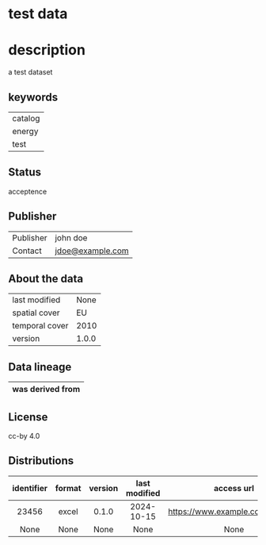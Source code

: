 
test data
=========

# description
  
a test dataset
## keywords

||
| :--- |
|catalog|
|energy|
|test|

## Status


acceptence
## Publisher

|||
| :--- | :--- |
|Publisher|john doe|
|Contact|jdoe@example.com|

## About the data

|||
| :--- | :--- |
|last modified|None|
|spatial cover|EU|
|temporal cover|2010|
|version|1.0.0|

## Data lineage

|was derived from|
| :--- |

## License


cc-by 4.0
## Distributions

|identifier|format|version|last modified|access url|
| :---: | :---: | :---: | :---: | :---: |
|23456|excel|0.1.0|2024-10-15|https://www.example.com/test.xslx|
|None|None|None|None|None|

